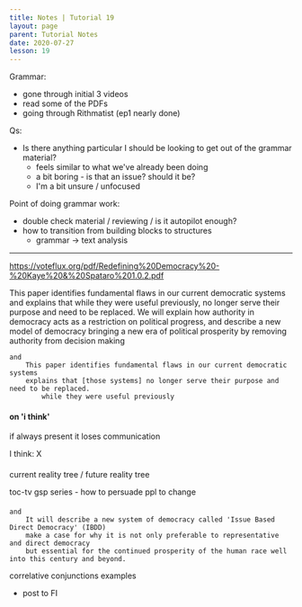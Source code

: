 ```yaml
---
title: Notes | Tutorial 19
layout: page
parent: Tutorial Notes
date: 2020-07-27
lesson: 19
---
```


Grammar:

* gone through initial 3 videos
* read some of the PDFs
* going through Rithmatist (ep1 nearly done)

Qs:

* Is there anything particular I should be looking to get out of the grammar material?
  * feels similar to what we've already been doing
  * a bit boring - is that an issue? should it be?
  * I'm a bit unsure / unfocused

Point of doing grammar work:

* double check material / reviewing / is it autopilot enough?
* how to transition from building blocks to structures
  * grammar -> text analysis

----

<https://voteflux.org/pdf/Redefining%20Democracy%20-%20Kaye%20&%20Spataro%201.0.2.pdf>

This paper identifies fundamental flaws in our current democratic systems and explains that while they were useful previously, no longer serve their purpose and need to be replaced. We will explain how authority in democracy acts as a restriction on political progress, and describe a new model of democracy bringing a new era of political prosperity by removing authority from decision making

```
and
    This paper identifies fundamental flaws in our current democratic systems
    explains that [those systems] no longer serve their purpose and need to be replaced.
        while they were useful previously
```

#### on 'i think'

if always present it loses communication

I think: X

####

current reality tree / future reality tree

toc-tv gsp series - how to persuade ppl to change

####

```
and
    It will describe a new system of democracy called 'Issue Based Direct Democracy' (IBDD) 
    make a case for why it is not only preferable to representative and direct democracy
    but essential for the continued prosperity of the human race well into this century and beyond.  
```


correlative conjunctions examples
- post to FI
